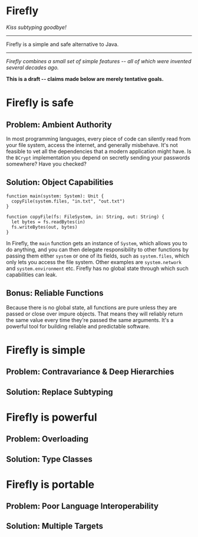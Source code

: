 # Firefly
*Kiss subtyping goodbye!*

---

Firefly is a simple and safe alternative to Java.

---

*Firefly combines a small set of simple features -- all of which were invented several decades ago.*

**This is a draft -- claims made below are merely tentative goals.**


# Firefly is safe

## Problem: Ambient Authority

In most programming languages, every piece of code can silently read from your file system, access the internet, and generally misbehave. It's not feasible to vet all the dependencies that a modern application might have. Is the `BCrypt` implementation you depend on secretly sending your passwords somewhere? Have you checked?

## Solution: Object Capabilities

```
function main(system: System): Unit {
  copyFile(system.files, "in.txt", "out.txt")
}

function copyFile(fs: FileSystem, in: String, out: String) {
  let bytes = fs.readBytes(in)
  fs.writeBytes(out, bytes)
}
```

In Firefly, the `main` function gets an instance of `System`, which allows you to do anything, and you can then delegate responsibility to other functions by passing them either `system` or one of its fields, such as `system.files`, which only lets you access the file system. Other examples are `system.network` and `system.environment` etc. Firefly has no global state through which such capabilities can leak.

## Bonus: Reliable Functions

Because there is no global state, all functions are pure unless they are passed or close over impure objects. That means they will reliably return the same value every time they're passed the same arguments. It's a powerful tool for building reliable and predictable software.


# Firefly is simple

## Problem: Contravariance & Deep Hierarchies



## Solution: Replace Subtyping




# Firefly is powerful

## Problem: Overloading

## Solution: Type Classes


# Firefly is portable

## Problem: Poor Language Interoperability

## Solution: Multiple Targets

